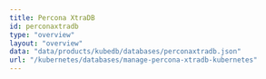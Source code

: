 ```yaml
---
title: Percona XtraDB
id: perconaxtradb
type: "overview"
layout: "overview"
data: "data/products/kubedb/databases/perconaxtradb.json"
url: "/kubernetes/databases/manage-percona-xtradb-kubernetes"
---
```

